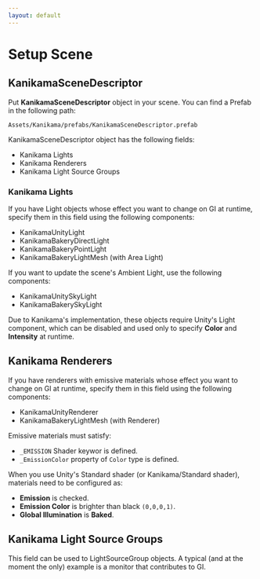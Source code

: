 ```yaml
---
layout: default
---
```


# Setup Scene

## KanikamaSceneDescriptor

Put **KanikamaSceneDescriptor** object in your scene.
You can find a Prefab in the following path:

`Assets/Kanikama/prefabs/KanikamaSceneDescriptor.prefab`

KanikamaSceneDescriptor object has the following fields:

- Kanikama Lights
- Kanikama Renderers
- Kanikama Light Source Groups

### Kanikama Lights

If you have Light objects whose effect you want to change on GI at runtime, specify them in this field using the following components:

- KanikamaUnityLight
- KanikamaBakeryDirectLight
- KanikamaBakeryPointLight
- KanikamaBakeryLightMesh (with Area Light)

If you want to update the scene's Ambient Light, use the following components:

- KanikamaUnitySkyLight
- KanikamaBakerySkyLight

Due to Kanikama's implementation, these objects require Unity's Light component, which can be disabled and used only to specify **Color** and **Intensity** at runtime.

## Kanikama Renderers

If you have renderers with emissive materials whose effect you want to change on GI at runtime, specify them in this field using the following components:

- KanikamaUnityRenderer
- KanikamaBakeryLightMesh (with Renderer)

Emissive materials must satisfy:

- `_EMISSION` Shader keywor is defined.
- `_EmissionColor` property of `Color` type is defined.

When you use Unity's Standard shader (or Kanikama/Standard shader), materials need to be configured as:

- **Emission** is checked.
- **Emission Color** is brighter than black `(0,0,0,1)`.
- **Global Illumination** is **Baked**.

## Kanikama Light Source Groups

This field can be used to LightSourceGroup objects. A typical (and at the moment the only) example is a monitor that contributes to GI.